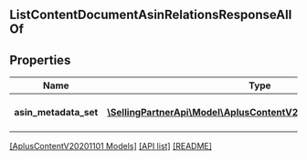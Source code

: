 ## ListContentDocumentAsinRelationsResponseAllOf

## Properties

Name | Type | Description | Notes
------------ | ------------- | ------------- | -------------
**asin_metadata_set** | [**\SellingPartnerApi\Model\AplusContentV20201101\AsinMetadata[]**](AsinMetadata.md) | The set of ASIN metadata. |

[[AplusContentV20201101 Models]](../) [[API list]](../../Api) [[README]](../../../README.md)
